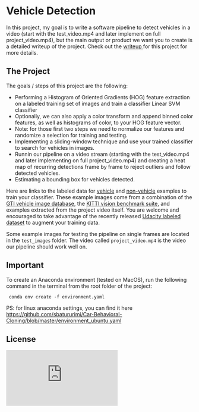 # Vehicle Detection

In this project, my goal is to write a software pipeline to detect vehicles in a video (start with the test_video.mp4 and later implement on full project_video.mp4), but the main output or product we want you to create is a detailed writeup of the project.  Check out the [writeup ](https://github.com/sbatururimi/Vehicle-Detection/blob/master/writeup.md) for this project for more details.  


The Project
---

The goals / steps of this project are the following:

* Performing a Histogram of Oriented Gradients (HOG) feature extraction on a labeled training set of images and train a classifier Linear SVM classifier
* Optionally, we can also apply a color transform and append binned color features, as well as histograms of color, to your HOG feature vector. 
* Note: for those first two steps we need to normalize our features and randomize a selection for training and testing.
* Implementing a sliding-window technique and use your trained classifier to search for vehicles in images.
* Runnin our pipeline on a video stream (starting with the test_video.mp4 and later implementing on full project_video.mp4) and creating a heat map of recurring detections frame by frame to reject outliers and follow detected vehicles.
* Estimating a bounding box for vehicles detected.

Here are links to the labeled data for [vehicle](https://s3.amazonaws.com/udacity-sdc/Vehicle_Tracking/vehicles.zip) and [non-vehicle](https://s3.amazonaws.com/udacity-sdc/Vehicle_Tracking/non-vehicles.zip) examples to train your classifier.  These example images come from a combination of the [GTI vehicle image database](http://www.gti.ssr.upm.es/data/Vehicle_database.html), the [KITTI vision benchmark suite](http://www.cvlibs.net/datasets/kitti/), and examples extracted from the project video itself.   You are welcome and encouraged to take advantage of the recently released [Udacity labeled dataset](https://github.com/udacity/self-driving-car/tree/master/annotations) to augment your training data.  

Some example images for testing the pipeline on single frames are located in the `test_images` folder. The video called `project_video.mp4` is the video our pipeline should work well on. 

Important
---

To create an Anaconda environment (tested on MacOS), run the following command in the terminal from the root folder of the project:
```
 conda env create -f environment.yaml
 ```

 PS: for linux anaconda settings, you can find it here
 https://github.com/sbatururimi/Car-Behavioral-Cloning/blob/master/environment_ubuntu.yaml

## License
![License: MIT](https://github.com/sbatururimi/Vehicle-Detection/blob/master/LICENSE.md)

